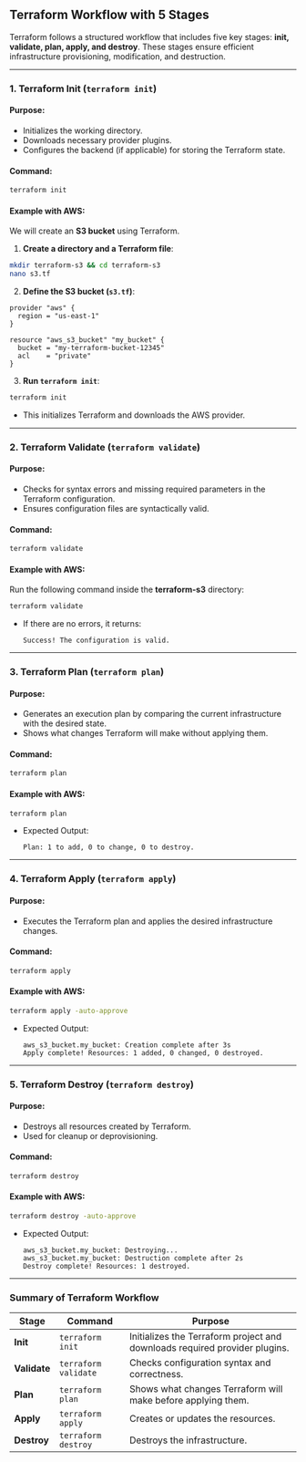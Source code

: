 ## **Terraform Workflow with 5 Stages**

Terraform follows a structured workflow that includes five key stages: **init, validate, plan, apply, and destroy**. These stages ensure efficient infrastructure provisioning, modification, and destruction.

---

### **1. Terraform Init (`terraform init`)**
#### **Purpose**:
- Initializes the working directory.
- Downloads necessary provider plugins.
- Configures the backend (if applicable) for storing the Terraform state.

#### **Command**:
```sh
terraform init
```

#### **Example with AWS**:
We will create an **S3 bucket** using Terraform.

1. **Create a directory and a Terraform file**:
```sh
mkdir terraform-s3 && cd terraform-s3
nano s3.tf
```

2. **Define the S3 bucket (`s3.tf`)**:
```hcl
provider "aws" {
  region = "us-east-1"
}

resource "aws_s3_bucket" "my_bucket" {
  bucket = "my-terraform-bucket-12345"
  acl    = "private"
}
```

3. **Run `terraform init`**:
```sh
terraform init
```
- This initializes Terraform and downloads the AWS provider.

---

### **2. Terraform Validate (`terraform validate`)**
#### **Purpose**:
- Checks for syntax errors and missing required parameters in the Terraform configuration.
- Ensures configuration files are syntactically valid.

#### **Command**:
```sh
terraform validate
```

#### **Example with AWS**:
Run the following command inside the **terraform-s3** directory:
```sh
terraform validate
```
- If there are no errors, it returns:
  ```
  Success! The configuration is valid.
  ```

---

### **3. Terraform Plan (`terraform plan`)**
#### **Purpose**:
- Generates an execution plan by comparing the current infrastructure with the desired state.
- Shows what changes Terraform will make without applying them.

#### **Command**:
```sh
terraform plan
```

#### **Example with AWS**:
```sh
terraform plan
```
- Expected Output:
  ```
  Plan: 1 to add, 0 to change, 0 to destroy.
  ```

---

### **4. Terraform Apply (`terraform apply`)**
#### **Purpose**:
- Executes the Terraform plan and applies the desired infrastructure changes.

#### **Command**:
```sh
terraform apply
```

#### **Example with AWS**:
```sh
terraform apply -auto-approve
```
- Expected Output:
  ```
  aws_s3_bucket.my_bucket: Creation complete after 3s
  Apply complete! Resources: 1 added, 0 changed, 0 destroyed.
  ```

---

### **5. Terraform Destroy (`terraform destroy`)**
#### **Purpose**:
- Destroys all resources created by Terraform.
- Used for cleanup or deprovisioning.

#### **Command**:
```sh
terraform destroy
```

#### **Example with AWS**:
```sh
terraform destroy -auto-approve
```
- Expected Output:
  ```
  aws_s3_bucket.my_bucket: Destroying...
  aws_s3_bucket.my_bucket: Destruction complete after 2s
  Destroy complete! Resources: 1 destroyed.
  ```

---

### **Summary of Terraform Workflow**
| Stage    | Command               | Purpose |
|----------|----------------------|---------|
| **Init** | `terraform init` | Initializes the Terraform project and downloads required provider plugins. |
| **Validate** | `terraform validate` | Checks configuration syntax and correctness. |
| **Plan** | `terraform plan` | Shows what changes Terraform will make before applying them. |
| **Apply** | `terraform apply` | Creates or updates the resources. |
| **Destroy** | `terraform destroy` | Destroys the infrastructure. |

